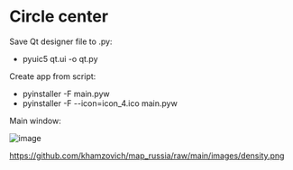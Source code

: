 # Circle center

Save Qt designer file to .py:

* pyuic5 qt.ui -o qt.py

Create app from script:

* pyinstaller -F main.pyw
* pyinstaller -F --icon=icon_4.ico main.pyw

Main window:

![image](https://github.com/khamzovich/5axis_circle/raw/main/images/5_axis_circle_window.png)


https://github.com/khamzovich/map_russia/raw/main/images/density.png
